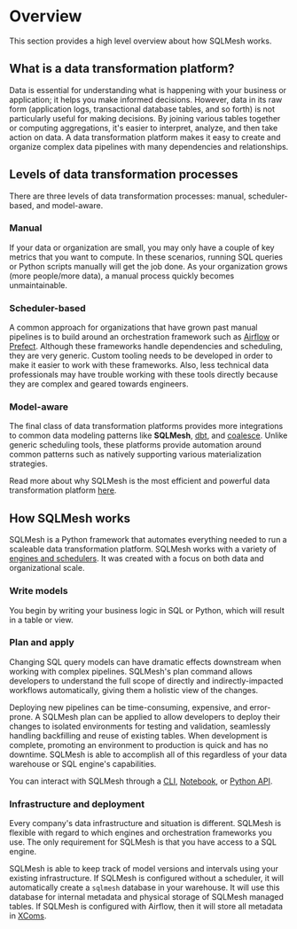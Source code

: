 # Overview

This section provides a high level overview about how SQLMesh works.

## What is a data transformation platform?
Data is essential for understanding what is happening with your business or application; it helps you make informed decisions. However, data in its raw form (application logs, transactional database tables, and so forth) is not particularly useful for making decisions. By joining various tables together or computing aggregations, it's easier to interpret, analyze, and then take action on data. A data transformation platform makes it easy to create and organize complex data pipelines with many dependencies and relationships.

## Levels of data transformation processes

There are three levels of data transformation processes: manual, scheduler-based, and model-aware.

### Manual
If your data or organization are small, you may only have a couple of key metrics that you want to compute. In these scenarios, running SQL queries or Python scripts manually will get the job done. As your organization grows (more people/more data), a manual process quickly becomes unmaintainable.

### Scheduler-based
A common approach for organizations that have grown past manual pipelines is to build around an orchestration framework such as [Airflow](https://airflow.apache.org/) or [Prefect](https://www.prefect.io/). Although these frameworks handle dependencies and scheduling, they are very generic. Custom tooling needs to be developed in order to make it easier to work with these frameworks. Also, less technical data professionals may have trouble working with these tools directly because they are complex and geared towards engineers.

### Model-aware
The final class of data transformation platforms provides more integrations to common data modeling patterns like **SQLMesh**, [dbt](https://www.getdbt.com/), and [coalesce](https://coalesce.io/). Unlike generic scheduling tools, these platforms provide automation around common patterns such as  natively supporting various materialization strategies.

Read more about why SQLMesh is the most efficient and powerful data transformation platform [here](/#why-sqlmesh).

## How SQLMesh works
SQLMesh is a Python framework that automates everything needed to run a scaleable data transformation platform. SQLMesh works with a variety of [engines and schedulers](/integrations/overview). It was created with a focus on both data and organizational scale.

### Write models
You begin by writing your business logic in SQL or Python, which will result in a table or view.

### Plan and apply
Changing SQL query models can have dramatic effects downstream when working with complex pipelines. SQLMesh's plan command allows developers to understand the full scope of directly and indirectly-impacted workflows automatically, giving them a holistic view of the changes.

Deploying new pipelines can be time-consuming, expensive, and error-prone. A SQLMesh plan can be applied to allow developers to deploy their changes to isolated environments for testing and validation, seamlessly handling backfilling and reuse of existing tables. When development is complete, promoting an environment to production is quick and has no downtime. SQLMesh is able to accomplish all of this regardless of your data warehouse or SQL engine's capabilities.

You can interact with SQLMesh through a [CLI](/api/cli), [Notebook](/api/notebook), or [Python API](/api/python).

### Infrastructure and deployment
Every company's data infrastructure and situation is different. SQLMesh is flexible with regard to which engines and orchestration frameworks you use. The only requirement for SQLMesh is that you have access to a SQL engine.

SQLMesh is able to keep track of model versions and intervals using your existing infrastructure. If SQLMesh is configured without a scheduler, it will automatically create a `sqlmesh` database in your warehouse. It will use this database for internal metadata and physical storage of SQLMesh managed tables. If SQLMesh is configured with Airflow, then it will store all metadata in [XComs](https://airflow.apache.org/docs/apache-airflow/stable/concepts/xcoms.html).
